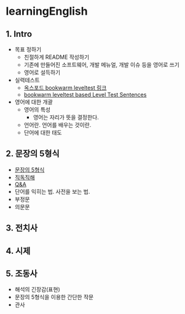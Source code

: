 # learningEnglish
## 1. Intro
- 목표 정하기
  - 친절하게 README 작성하기
  - 기존에 만들어진 소프트웨어, 개발 메뉴얼, 개발 이슈 등을 영어로 쓰기
  - 영어로 설득하기
- 실력테스트
  - [옥스포드 bookwarm leveltest 링크](https://elt.oup.com/student/readersleveltest/?cc=kr&selLanguage=ko)
  - [bookwarm leveltest based Level Test Sentences](docs/levelTest.md)
- 영어에 대한 개괄
  - 영어의 특성
    - 영어는 자리가 뜻을 결정한다.
  - 언어란. 언어를 배우는 것이란.
  - 단어에 대한 태도

## 2. 문장의 5형식
- [문장의 5형식](docs/fiveStructures.md)
- [직독직해](docs/HowToRead.md)
- [Q&A](docs/QnA_1.md)
- 단어를 익히는 법. 사전을 보는 법.
- 부정문
- 의문문

## 3. 전치사
## 4. 시제
## 5. 조동사
- 해석의 긴장감(표현)
- 문장의 5형식을 이용한 간단한 작문
- 관사




